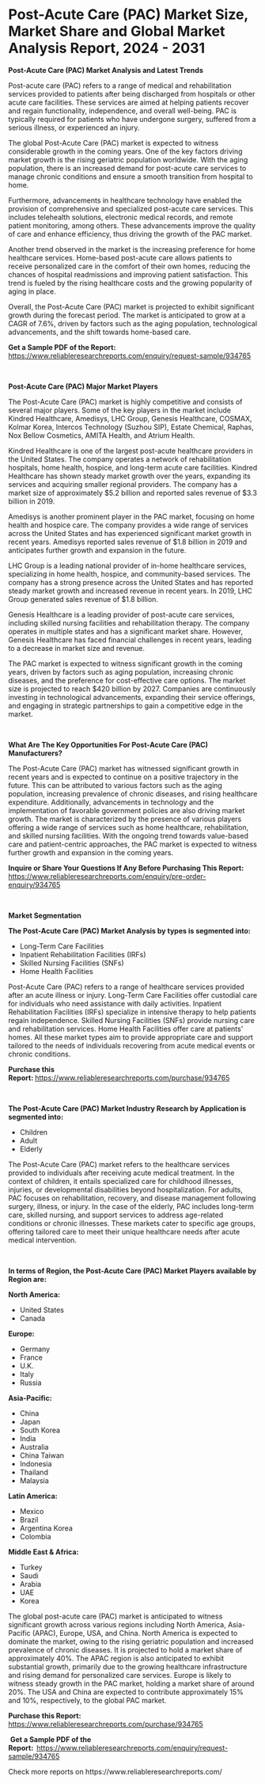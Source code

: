 <p><h1>Post-Acute Care (PAC) Market Size, Market Share and Global Market Analysis Report, 2024 - 2031</h1></p><p><strong>Post-Acute Care (PAC) Market Analysis and Latest Trends</strong></p>
<p><p>Post-acute care (PAC) refers to a range of medical and rehabilitation services provided to patients after being discharged from hospitals or other acute care facilities. These services are aimed at helping patients recover and regain functionality, independence, and overall well-being. PAC is typically required for patients who have undergone surgery, suffered from a serious illness, or experienced an injury.</p><p>The global Post-Acute Care (PAC) market is expected to witness considerable growth in the coming years. One of the key factors driving market growth is the rising geriatric population worldwide. With the aging population, there is an increased demand for post-acute care services to manage chronic conditions and ensure a smooth transition from hospital to home.</p><p>Furthermore, advancements in healthcare technology have enabled the provision of comprehensive and specialized post-acute care services. This includes telehealth solutions, electronic medical records, and remote patient monitoring, among others. These advancements improve the quality of care and enhance efficiency, thus driving the growth of the PAC market.</p><p>Another trend observed in the market is the increasing preference for home healthcare services. Home-based post-acute care allows patients to receive personalized care in the comfort of their own homes, reducing the chances of hospital readmissions and improving patient satisfaction. This trend is fueled by the rising healthcare costs and the growing popularity of aging in place.</p><p>Overall, the Post-Acute Care (PAC) market is projected to exhibit significant growth during the forecast period. The market is anticipated to grow at a CAGR of 7.6%, driven by factors such as the aging population, technological advancements, and the shift towards home-based care.</p></p>
<p><strong>Get a Sample PDF of the Report:&nbsp;</strong> <a href="https://www.reliableresearchreports.com/enquiry/request-sample/934765">https://www.reliableresearchreports.com/enquiry/request-sample/934765</a></p>
<p>&nbsp;</p>
<p><strong>Post-Acute Care (PAC) Major Market Players</strong></p>
<p><p>The Post-Acute Care (PAC) market is highly competitive and consists of several major players. Some of the key players in the market include Kindred Healthcare, Amedisys, LHC Group, Genesis Healthcare, COSMAX, Kolmar Korea, Intercos Technology (Suzhou SIP), Estate Chemical, Raphas, Nox Bellow Cosmetics, AMITA Health, and Atrium Health.</p><p>Kindred Healthcare is one of the largest post-acute healthcare providers in the United States. The company operates a network of rehabilitation hospitals, home health, hospice, and long-term acute care facilities. Kindred Healthcare has shown steady market growth over the years, expanding its services and acquiring smaller regional providers. The company has a market size of approximately $5.2 billion and reported sales revenue of $3.3 billion in 2019.</p><p>Amedisys is another prominent player in the PAC market, focusing on home health and hospice care. The company provides a wide range of services across the United States and has experienced significant market growth in recent years. Amedisys reported sales revenue of $1.8 billion in 2019 and anticipates further growth and expansion in the future.</p><p>LHC Group is a leading national provider of in-home healthcare services, specializing in home health, hospice, and community-based services. The company has a strong presence across the United States and has reported steady market growth and increased revenue in recent years. In 2019, LHC Group generated sales revenue of $1.8 billion.</p><p>Genesis Healthcare is a leading provider of post-acute care services, including skilled nursing facilities and rehabilitation therapy. The company operates in multiple states and has a significant market share. However, Genesis Healthcare has faced financial challenges in recent years, leading to a decrease in market size and revenue.</p><p>The PAC market is expected to witness significant growth in the coming years, driven by factors such as aging population, increasing chronic diseases, and the preference for cost-effective care options. The market size is projected to reach $420 billion by 2027. Companies are continuously investing in technological advancements, expanding their service offerings, and engaging in strategic partnerships to gain a competitive edge in the market.</p></p>
<p>&nbsp;</p>
<p><strong>What Are The Key Opportunities For Post-Acute Care (PAC) Manufacturers?</strong></p>
<p><p>The Post-Acute Care (PAC) market has witnessed significant growth in recent years and is expected to continue on a positive trajectory in the future. This can be attributed to various factors such as the aging population, increasing prevalence of chronic diseases, and rising healthcare expenditure. Additionally, advancements in technology and the implementation of favorable government policies are also driving market growth. The market is characterized by the presence of various players offering a wide range of services such as home healthcare, rehabilitation, and skilled nursing facilities. With the ongoing trend towards value-based care and patient-centric approaches, the PAC market is expected to witness further growth and expansion in the coming years.</p></p>
<p><strong>Inquire or Share Your Questions If Any Before Purchasing This Report:</strong> <a href="https://www.reliableresearchreports.com/enquiry/pre-order-enquiry/934765">https://www.reliableresearchreports.com/enquiry/pre-order-enquiry/934765</a></p>
<p>&nbsp;</p>
<p><strong>Market Segmentation</strong></p>
<p><strong>The Post-Acute Care (PAC) Market Analysis by types is segmented into:</strong></p>
<p><ul><li>Long-Term Care Facilities</li><li>Inpatient Rehabilitation Facilities (IRFs)</li><li>Skilled Nursing Facilities (SNFs)</li><li>Home Health Facilities</li></ul></p>
<p><p>Post-Acute Care (PAC) refers to a range of healthcare services provided after an acute illness or injury. Long-Term Care Facilities offer custodial care for individuals who need assistance with daily activities. Inpatient Rehabilitation Facilities (IRFs) specialize in intensive therapy to help patients regain independence. Skilled Nursing Facilities (SNFs) provide nursing care and rehabilitation services. Home Health Facilities offer care at patients' homes. All these market types aim to provide appropriate care and support tailored to the needs of individuals recovering from acute medical events or chronic conditions.</p></p>
<p><strong>Purchase this Report:&nbsp;</strong><a href="https://www.reliableresearchreports.com/purchase/934765">https://www.reliableresearchreports.com/purchase/934765</a></p>
<p>&nbsp;</p>
<p><strong>The Post-Acute Care (PAC) Market Industry Research by Application is segmented into:</strong></p>
<p><ul><li>Children</li><li>Adult</li><li>Elderly</li></ul></p>
<p><p>The Post-Acute Care (PAC) market refers to the healthcare services provided to individuals after receiving acute medical treatment. In the context of children, it entails specialized care for childhood illnesses, injuries, or developmental disabilities beyond hospitalization. For adults, PAC focuses on rehabilitation, recovery, and disease management following surgery, illness, or injury. In the case of the elderly, PAC includes long-term care, skilled nursing, and support services to address age-related conditions or chronic illnesses. These markets cater to specific age groups, offering tailored care to meet their unique healthcare needs after acute medical intervention.</p></p>
<p>&nbsp;</p>
<p><strong>In terms of Region, the Post-Acute Care (PAC) Market Players available by Region are:</strong></p>
<p>
    <p> <strong> North America: </strong>
        <ul>
            <li>United States</li>
            <li>Canada</li>
        </ul>
        </p> 
    <p> <strong> Europe: </strong>
        <ul>
            <li>Germany</li>
            <li>France</li>
            <li>U.K.</li>
            <li>Italy</li>
            <li>Russia</li>
        </ul>
        </p> 
    <p> <strong> Asia-Pacific: </strong>
        <ul>
            <li>China</li>
            <li>Japan</li>
            <li>South Korea</li>
            <li>India</li>
            <li>Australia</li>
            <li>China Taiwan</li>
            <li>Indonesia</li>
            <li>Thailand</li>
            <li>Malaysia</li>
        </ul>
        </p> 
    <p> <strong> Latin America: </strong>
        <ul>
            <li>Mexico</li>
            <li>Brazil</li>
            <li>Argentina Korea</li>
            <li>Colombia</li>
        </ul>
        </p> 
    <p> <strong> Middle East & Africa: </strong>
        <ul>
            <li>Turkey</li>
            <li>Saudi</li>
            <li>Arabia</li>
            <li>UAE</li>
            <li>Korea</li>
        </ul>
    </p>
    </p>
<p><p>The global post-acute care (PAC) market is anticipated to witness significant growth across various regions including North America, Asia-Pacific (APAC), Europe, USA, and China. North America is expected to dominate the market, owing to the rising geriatric population and increased prevalence of chronic diseases. It is projected to hold a market share of approximately 40%. The APAC region is also anticipated to exhibit substantial growth, primarily due to the growing healthcare infrastructure and rising demand for personalized care services. Europe is likely to witness steady growth in the PAC market, holding a market share of around 20%. The USA and China are expected to contribute approximately 15% and 10%, respectively, to the global PAC market.</p></p>
<p><strong>Purchase this Report: </strong><a href="https://www.reliableresearchreports.com/purchase/934765">https://www.reliableresearchreports.com/purchase/934765</a></p>
<p>&nbsp;<strong>Get a Sample PDF of the Report:&nbsp;&nbsp;</strong><a href="https://www.reliableresearchreports.com/enquiry/request-sample/934765">https://www.reliableresearchreports.com/enquiry/request-sample/934765</a></p>
<p><strong></strong></p>
<p>Check more reports on https://www.reliableresearchreports.com/</p>